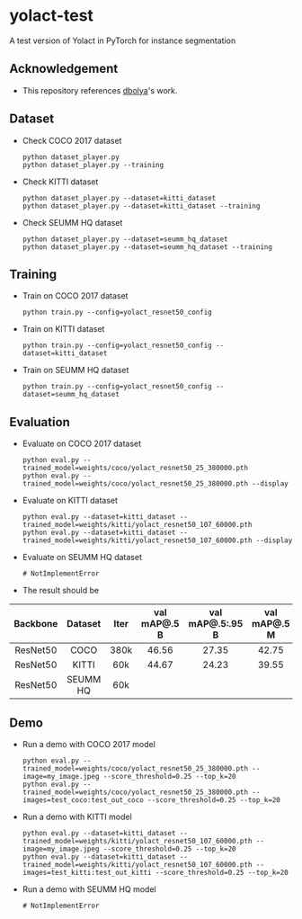 # yolact-test

A test version of Yolact in PyTorch for instance segmentation

## Acknowledgement
 - This repository references [dbolya](https://github.com/dbolya/yolact)'s work.

## Dataset
 - Check COCO 2017 dataset
   ```
   python dataset_player.py
   python dataset_player.py --training
   ```
 - Check KITTI dataset
   ```
   python dataset_player.py --dataset=kitti_dataset
   python dataset_player.py --dataset=kitti_dataset --training
   ```
 - Check SEUMM HQ dataset
   ```
   python dataset_player.py --dataset=seumm_hq_dataset
   python dataset_player.py --dataset=seumm_hq_dataset --training
   ```

## Training
 - Train on COCO 2017 dataset
   ```
   python train.py --config=yolact_resnet50_config
   ```
 - Train on KITTI dataset
   ```
   python train.py --config=yolact_resnet50_config --dataset=kitti_dataset
   ```
 - Train on SEUMM HQ dataset
   ```
   python train.py --config=yolact_resnet50_config --dataset=seumm_hq_dataset
   ```

## Evaluation
 - Evaluate on COCO 2017 dataset
   ```
   python eval.py --trained_model=weights/coco/yolact_resnet50_25_380000.pth
   python eval.py --trained_model=weights/coco/yolact_resnet50_25_380000.pth --display
   ```
 - Evaluate on KITTI dataset
   ```
   python eval.py --dataset=kitti_dataset --trained_model=weights/kitti/yolact_resnet50_107_60000.pth
   python eval.py --dataset=kitti_dataset --trained_model=weights/kitti/yolact_resnet50_107_60000.pth --display
   ```
 - Evaluate on SEUMM HQ dataset
   ```
   # NotImplementError
   ```
 - The result should be

| Backbone | Dataset  | Iter | val mAP@.5 B | val mAP@.5:.95 B | val mAP@.5 M | val mAP@.5:.95 M |
|:--------:|:--------:|:----:|:------------:|:----------------:|:------------:|:----------------:|
| ResNet50 | COCO     | 380k | 46.56        | 27.35            | 42.75        | 25.78            |
| ResNet50 | KITTI    | 60k  | 44.67        | 24.23            | 39.55        | 22.34            |
| ResNet50 | SEUMM HQ | 60k  |              |                  |              |                  |

## Demo
 - Run a demo with COCO 2017 model
   ```
   python eval.py --trained_model=weights/coco/yolact_resnet50_25_380000.pth --image=my_image.jpeg --score_threshold=0.25 --top_k=20
   python eval.py --trained_model=weights/coco/yolact_resnet50_25_380000.pth --images=test_coco:test_out_coco --score_threshold=0.25 --top_k=20
   ```
 - Run a demo with KITTI model
   ```
   python eval.py --dataset=kitti_dataset --trained_model=weights/kitti/yolact_resnet50_107_60000.pth --image=my_image.jpeg --score_threshold=0.25 --top_k=20
   python eval.py --dataset=kitti_dataset --trained_model=weights/kitti/yolact_resnet50_107_60000.pth --images=test_kitti:test_out_kitti --score_threshold=0.25 --top_k=20
   ```
 - Run a demo with SEUMM HQ model
   ```
   # NotImplementError
   ```
   


